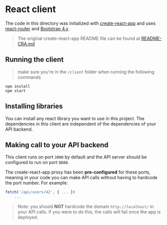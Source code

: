 # React client

The code in this directory was initialized with [create-react-app](https://create-react-app.dev/) and uses [react-router](https://reactrouter.com/web/guides/quick-start) and [Bootstrap 4.x](https://getbootstrap.com/docs/4.3/getting-started/introduction/).

> The original create-react-app README file can be found at [README-CRA.md](./README-CRA.md)

## Running the client

> make sure you're in the `/client` folder when running the following commands

```
npm install
npm start
```

## Installing libraries

You can install any react library you want to use in this project. The dependencies in this client are independent of the dependencies of your API backend.

## Making call to your API backend

This client runs on port `3000` by default and the API server should be configured to run on port `8080`.

The create-react-app proxy has been **pre-configured** for these ports, meaning in your code you can make API calls without having to hardcode the port number. For example:

```js
fetch('/api/users/42', { ... })
    ...
```

> Note: you should **NOT** hardcode the domain `http://localhost/` in your API calls. If you were to do this, the calls will fail once the app is deployed.
